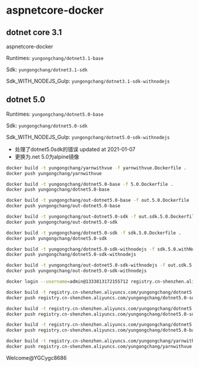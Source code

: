 # aspnetcore-docker  

## dotnet core 3.1

aspnetcore-docker

Runtimes: `yungongchang/dotnet3.1-base`

Sdk: `yungongchang/dotnet3.1-sdk`

Sdk_WITH_NODEJS_Gulp: `yungongchang/dotnet3.1-sdk-withnodejs`

## dotnet 5.0

Runtimes: `yungongchang/dotnet5.0-base`

Sdk: `yungongchang/dotnet5.0-sdk`

Sdk_WITH_NODEJS_Gulp: `yungongchang/dotnet5.0-sdk-withnodejs`

- 处理了dotnet5.0sdk的错误 updated at 2021-01-07
- 更换为.net 5.0为alpine镜像

```bash
docker build -t yungongchang/yarnwithvue -f yarnwithvue.Dockerfile .
docker push yungongchang/yarnwithvue

docker build -t yungongchang/dotnet5.0-base -f 5.0.Dockerfile .
docker push yungongchang/dotnet5.0-base

docker build -t yungongchang/out-dotnet5.0-base -f out.5.0.Dockerfile .
docker push yungongchang/out-dotnet5.0-base

docker build -t yungongchang/out-dotnet5.0-sdk -f out.sdk.5.0.Dockerfile .
docker push yungongchang/out-dotnet5.0-sdk

docker build -t yungongchang/dotnet5.0-sdk -f sdk.5.0.Dockerfile .
docker push yungongchang/dotnet5.0-sdk

docker build -t yungongchang/dotnet5.0-sdk-withnodejs -f sdk.5.0.withNodejs.Dockerfile .
docker push yungongchang/dotnet5.0-sdk-withnodejs

docker build -t yungongchang/out-dotnet5.0-sdk-withnodejs -f out.sdk.5.0.withNodejs.Dockerfile .
docker push yungongchang/out-dotnet5.0-sdk-withnodejs
```

``` bash
docker login --username=admin@1333813172155712 registry.cn-shenzhen.aliyuncs.com

docker build -t registry.cn-shenzhen.aliyuncs.com/yungongchang/dotnet5.0-sdk -f sdk.5.0.Dockerfile .
docker push registry.cn-shenzhen.aliyuncs.com/yungongchang/dotnet5.0-sdk

docker build -t registry.cn-shenzhen.aliyuncs.com/yungongchang/dotnet5.0-sdk-withnodejs -f sdk.5.0.withNodejs.Dockerfile .
docker push registry.cn-shenzhen.aliyuncs.com/yungongchang/dotnet5.0-sdk-withnodejs

docker build -t registry.cn-shenzhen.aliyuncs.com/yungongchang/dotnet5.0-base -f 5.0.Dockerfile .
docker push registry.cn-shenzhen.aliyuncs.com/yungongchang/dotnet5.0-base

docker build -t registry.cn-shenzhen.aliyuncs.com/yungongchang/yarnwithvue -f yarnwithvue.Dockerfile .
docker push registry.cn-shenzhen.aliyuncs.com/yungongchang/yarnwithvue
```
Welcome@YGCygc8686